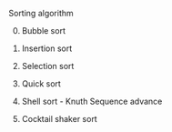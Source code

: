 Sorting algorithm


0. Bubble sort

1. Insertion sort

2. Selection sort

3. Quick sort

4. Shell sort - Knuth Sequence advance

5. Cocktail shaker sort
